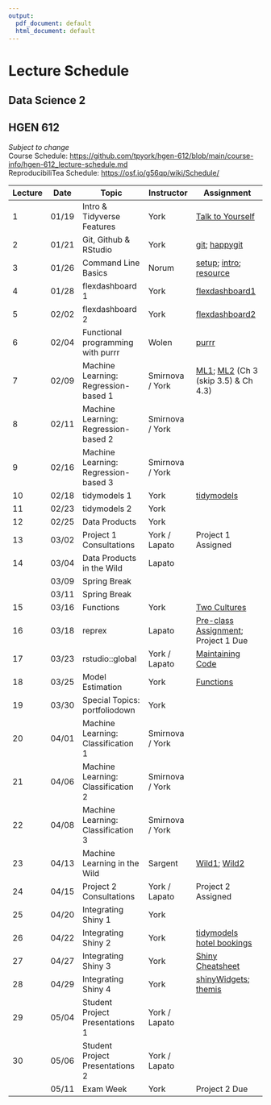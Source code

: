 ```yaml
---
output:
  pdf_document: default
  html_document: default
---
```

# Lecture Schedule
## Data Science 2
## HGEN 612
*Subject to change*  
Course Schedule:  https://github.com/tpyork/hgen-612/blob/main/course-info/hgen-612_lecture-schedule.md  
ReproducibiliTea Schedule:  https://osf.io/g56qp/wiki/Schedule/  


| Lecture | Date      | Topic                                      | Instructor       | Assignment                 |  
|---------| --------- | ------------------------------------------ | ---------------- | -------------------------- |  
| 1       | 01/19     | Intro & Tidyverse Features                 | York             | [Talk to Yourself][7]      |  
| 2       | 01/21     | Git, Github & RStudio                      | York             | [git][1]; [happygit][2]    |  
| 3       | 01/26     | Command Line Basics                        | Norum            | [setup][8]; [intro][9]; [resource][10] |  
| 4       | 01/28     | flexdashboard 1                            | York             | [flexdashboard1][12]       |  
| 5       | 02/02     | flexdashboard 2                            | York             | [flexdashboard2][13]       |  
| 6       | 02/04     | Functional programming with purrr          | Wolen            | [purrr][11]                |  
| 7       | 02/09     | Machine Learning: Regression-based 1       | Smirnova / York  | [ML1][3]; [ML2][4] (Ch 3 (skip 3.5) & Ch 4.3) |  
| 8       | 02/11     | Machine Learning: Regression-based 2       | Smirnova / York  |                            |  
| 9       | 02/16     | Machine Learning: Regression-based 3       | Smirnova / York  |                            |  
| 10      | 02/18     | tidymodels 1                               | York             | [tidymodels][15]           |  
| 11      | 02/23     | tidymodels 2                               | York             |                            |  
| 12      | 02/25     | Data Products                              | York             |                            |  
| 13      | 03/02     | Project 1 Consultations                    | York / Lapato    | Project 1 Assigned         |  
| 14      | 03/04     | Data Products in the Wild                  | Lapato           |                            |  
|         | 03/09     | Spring Break                               |                  |                            |
|         | 03/11     | Spring Break                               |                  |                            |
| 15      | 03/16     | Functions                                  | York             | [Two Cultures][14]         |  
| 16      | 03/18     | reprex                                     | Lapato           | [Pre-class Assignment][17]; Project 1 Due |  
| 17      | 03/23     | rstudio::global                            | York / Lapato    | [Maintaining Code][16]     |  
| 18      | 03/25     | Model Estimation                           | York             | [Functions][20]            |  
| 19      | 03/30     | Special Topics: portfoliodown              | York             |                            |
| 20      | 04/01     | Machine Learning: Classification 1         | Smirnova / York  |                            |  
| 21      | 04/06     | Machine Learning: Classification 2         | Smirnova / York  |                            |  
| 22      | 04/08     | Machine Learning: Classification 3         | Smirnova / York  |                            |  
| 23      | 04/13     | Machine Learning in the Wild               | Sargent          | [Wild1][5]; [Wild2][6]     |
| 24      | 04/15     | Project 2 Consultations                    | York / Lapato    | Project 2 Assigned         |  
| 25      | 04/20     | Integrating Shiny 1                        | York             |                            |  
| 26      | 04/22     | Integrating Shiny 2                        | York             | [tidymodels hotel bookings][21] |  
| 27      | 04/27     | Integrating Shiny 3                        | York             | [Shiny Cheatsheet][22]     |  
| 28      | 04/29     | Integrating Shiny 4                        | York             | [shinyWidgets][23]; [themis][24] |  
| 29      | 05/04     | Student Project Presentations 1            | York / Lapato    |                            |  
| 30      | 05/06     | Student Project Presentations 2            | York / Lapato    |                            |       
|         | 05/11     | Exam Week                                  | York             | Project 2 Due              |           


[1]: https://osf.io/4a26g "Democratic Science"
[2]: https://happygitwithr.com "happygitwithR"
[3]: https://osf.io/d7we8/ "Pine Beetle Data"
[4]: https://osf.io/nstcw/ "Introduction to Statistical Learning"
[5]: https://osf.io/rmtsx/ "Machine Learning and Science"
[6]: https://osf.io/gpt3h/ "Machine Learning and Aging Research"
[7]: https://rstudio.com/resources/rstudioconf-2020/don-t-repeat-yourself-talk-to-yourself-repeated-reporting-in-the-r-universe/ "DRY"
[8]: https://osf.io/wvfm2 "setup check"
[9]: https://computers.tutsplus.com/tutorials/navigating-the-terminal-a-gentle-introduction--mac-3855 "Navigating the Terminal"
[10]: https://happygitwithr.com/shell.html "The Shell"
[11]: https://jennybc.github.io/purrr-tutorial/ "Jenny Bryan's purrr examples"
[12]: https://blog.rstudio.com/2016/05/17/flexdashboard-easy-interactive-dashboards-for-r/ "Introducing flexdashboard"
[13]: https://rmarkdown.rstudio.com/flexdashboard/ "flexdashboard: Easy interactive dashboards for R"
[14]: https://osf.io/r3pyb/ "Statistical Modeling: The Two Cultures"
[15]: https://www.tidymodels.org/
[16]: https://rstudio.com/resources/rstudioglobal-2021/maintaining-the-house-the-tidyverse-built/ "rstudio::conf 2021"
[17]: https://forms.gle/tBtzGuRCu2hx722S6 "pre-class assignment"


[20]: https://r4ds.had.co.nz/functions.html "functions"
[21]: https://www.tidymodels.org/start/case-study/ "tidymodels hotel bookings"
[22]: https://shiny.rstudio.com/images/shiny-cheatsheet.pdf "Shiny Cheatsheet"
[23]: http://shinyapps.dreamrs.fr/shinyWidgets/ "shinyWidgets"
[24]: https://themis.tidymodels.org/index.html "themis recipe steps for unbalanced designs"
